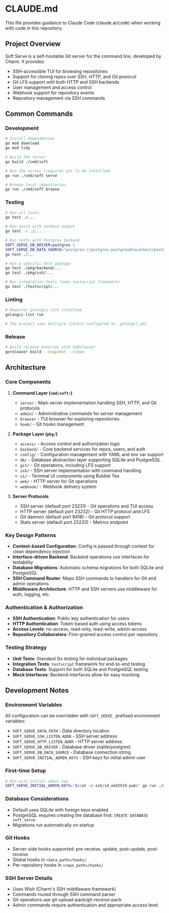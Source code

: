 # CLAUDE.md

This file provides guidance to Claude Code (claude.ai/code) when working with code in this repository.

## Project Overview

Soft Serve is a self-hostable Git server for the command line, developed by Charm. It provides:
- SSH-accessible TUI for browsing repositories
- Support for cloning repos over SSH, HTTP, and Git protocol
- Git LFS support with both HTTP and SSH backends
- User management and access control
- Webhook support for repository events
- Repository management via SSH commands

## Common Commands

### Development
```bash
# Install dependencies
go mod download
go mod tidy

# Build the server
go build ./cmd/soft

# Run the server (requires git to be installed)
go run ./cmd/soft serve

# Browse local repositories
go run ./cmd/soft browse
```

### Testing
```bash
# Run all tests
go test ./...

# Run tests with verbose output
go test -v ./...

# Run tests with Postgres backend
SOFT_SERVE_DB_DRIVER=postgres \
SOFT_SERVE_DB_DATA_SOURCE="postgres://postgres:postgres@localhost/postgres?sslmode=disable" \
go test ./...

# Run a specific test package
go test ./pkg/backend/...
go test ./pkg/ssh/...

# Run integration tests (uses testscript framework)
go test ./testscript/...
```

### Linting
```bash
# Requires golangci-lint installed
golangci-lint run

# The project uses multiple linters configured in .golangci.yml
```

### Release
```bash
# Build release binaries with GoReleaser
goreleaser build --snapshot --clean
```

## Architecture

### Core Components

1. **Command Layer (`cmd/soft/`)**
   - `serve/` - Main server implementation handling SSH, HTTP, and Git protocols
   - `admin/` - Administrative commands for server management
   - `browse/` - TUI browser for exploring repositories
   - `hook/` - Git hooks management

2. **Package Layer (`pkg/`)**
   - `access/` - Access control and authorization logic
   - `backend/` - Core backend services for repos, users, and auth
   - `config/` - Configuration management with YAML and env var support
   - `db/` - Database abstraction layer supporting SQLite and PostgreSQL
   - `git/` - Git operations, including LFS support
   - `ssh/` - SSH server implementation with command handling
   - `ui/` - Terminal UI components using Bubble Tea
   - `web/` - HTTP server for Git operations
   - `webhook/` - Webhook delivery system

3. **Server Protocols**
   - SSH server (default port 23231) - Git operations and TUI access
   - HTTP server (default port 23232) - Git HTTP protocol and LFS
   - Git daemon (default port 9418) - Git protocol support
   - Stats server (default port 23233) - Metrics endpoint

### Key Design Patterns

- **Context-based Configuration**: Config is passed through context for clean dependency injection
- **Interface-driven Backend**: Backend operations use interfaces for testability
- **Database Migrations**: Automatic schema migrations for both SQLite and PostgreSQL
- **SSH Command Router**: Maps SSH commands to handlers for Git and admin operations
- **Middleware Architecture**: HTTP and SSH servers use middleware for auth, logging, etc.

### Authentication & Authorization

- **SSH Authentication**: Public key authentication for users
- **HTTP Authentication**: Token-based auth using access tokens
- **Access Levels**: no-access, read-only, read-write, admin-access
- **Repository Collaborators**: Fine-grained access control per repository

### Testing Strategy

- **Unit Tests**: Standard Go testing for individual packages
- **Integration Tests**: `testscript` framework for end-to-end testing
- **Database Tests**: Support for both SQLite and PostgreSQL testing
- **Mock Interfaces**: Backend interfaces allow for easy mocking

## Development Notes

### Environment Variables
All configuration can be overridden with `SOFT_SERVE_` prefixed environment variables:
- `SOFT_SERVE_DATA_PATH` - Data directory location
- `SOFT_SERVE_SSH_LISTEN_ADDR` - SSH server address
- `SOFT_SERVE_HTTP_LISTEN_ADDR` - HTTP server address
- `SOFT_SERVE_DB_DRIVER` - Database driver (sqlite/postgres)
- `SOFT_SERVE_DB_DATA_SOURCE` - Database connection string
- `SOFT_SERVE_INITIAL_ADMIN_KEYS` - SSH keys for initial admin user

### First-time Setup
```bash
# Run with initial admin key
SOFT_SERVE_INITIAL_ADMIN_KEYS="$(cat ~/.ssh/id_ed25519.pub)" go run ./cmd/soft serve
```

### Database Considerations
- Default uses SQLite with foreign keys enabled
- PostgreSQL requires creating the database first: `CREATE DATABASE soft_serve`
- Migrations run automatically on startup

### Git Hooks
- Server-side hooks supported: pre-receive, update, post-update, post-receive
- Global hooks in `<data_path>/hooks/`
- Per-repository hooks in `<repo_path>/hooks/`

### SSH Server Details
- Uses Wish (Charm's SSH middleware framework)
- Commands routed through SSH command parser
- Git operations use git-upload-pack/git-receive-pack
- Admin commands require authentication and appropriate access level